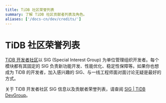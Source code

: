 ```yaml
---
title: TiDB 社区荣誉列表
summary: 了解 TiDB 社区贡献者列表及角色。
aliases: ['/docs-cn/dev/credits/']
---
```


# TiDB 社区荣誉列表

[TiDB 开发者社区](https://developer.tidb.io/)以 SIG (Special Interest Group) 为单位管理组织开发者。每个模块都有其固定的 SIG 负责新功能开发、性能优化、稳定性保障等。如果你也想成为 TiDB 的开发者，加入感兴趣的 SIG、与一线工程师面对面讨论无疑是最好的方式。

关于 TiDB 开发者社区 SIG 信息以及贡献者荣誉列表，请查阅 [SIG | TiDB DevGroup](https://developer.tidb.io/SIG/)。
